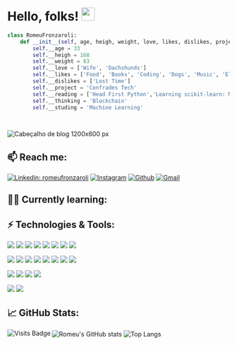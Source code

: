 # Hello, folks! <img src="https://raw.githubusercontent.com/MartinHeinz/MartinHeinz/master/wave.gif" width="30px">
```python
class RomeuFronzaroli:
    def __init__(self, age, heigh, weight, love, likes, dislikes, project, reading, thinking, studing):
        self.__age = 33
        self.__heigh = 168
        self.__weight = 83
        self.__love = ['Wife', 'Dachshunds']
        self.__likes = ['Food', 'Books', 'Coding', 'Dogs', 'Music', 'Electronics', 'Arduino', 'Raspberyy']
        self.__dislikes = ['Lost Time']
        self.__project = 'Confrades Tech'
        self.__reading = ['Head First Python','Learning scikit-learn: Machine Learning in Python','Python Cookbook']
        self.__thinking = 'Blockchain'
        self.__studing = 'Machine Learning'
        
        
```


![Cabeçalho de blog 1200x600  px](https://user-images.githubusercontent.com/58861825/158035778-f26c224c-cd54-49ac-b2af-493eeb90c893.png)




## 📫 Reach me: 
<a href="https://www.linkedin.com/in/romeufronzaroli/" rel="nofollow"><img src="https://camo.githubusercontent.com/6dc9828248fb64760c234f5b24c275a4912e9bb546c281d0c8e67cecb3381669/68747470733a2f2f696d672e736869656c64732e696f2f62616467652f2d4c696e6b6564496e2d626c75653f7374796c653d666c6174266c6f676f3d4c696e6b6564696e266c6f676f436f6c6f723d7768697465" alt="Linkedin: romeufronzaroli" data-canonical-src="https://img.shields.io/badge/-romeufronzaroli-blue?style=flat-square&amp;logo=Linkedin&amp;logoColor=white&amp;link=https://www.linkedin.com/in/romeufronzaroli/" style="max-width:100%;"></a>
<a href="https://www.instagram.com/romeu.fronzaroli/" rel="nofollow"><img src="https://camo.githubusercontent.com/fb9dce7e587c033b550a94d232d2957b372e916bc6c5788d58a3a078e2b2ef6e/68747470733a2f2f696d672e736869656c64732e696f2f62616467652f2d496e7374616772616d2d6331333538343f7374796c653d666c6174266c6162656c436f6c6f723d633133353834266c6f676f3d696e7374616772616d266c6f676f436f6c6f723d7768697465" alt="Instagram" data-canonical-src="https://img.shields.io/badge/-Instagram-c13584?style=flat&amp;labelColor=c13584&amp;logo=instagram&amp;logoColor=white" style="max-width:100%;"></a>
<a href="https://github.com/romeuqf"><img src="https://camo.githubusercontent.com/5c8c95ac48ba4bcc1018a7c80c530bcd4c82794d4655999472465b625e76a17e/68747470733a2f2f696d672e736869656c64732e696f2f62616467652f2d4769746875622d3030303f7374796c653d666c6174266c6f676f3d476974687562266c6f676f436f6c6f723d7768697465" alt="Github" data-canonical-src="https://img.shields.io/badge/-Github-000?style=flat&amp;logo=Github&amp;logoColor=white" style="max-width:100%;"></a>
<a href="mailto:romeuqf@gmail.com"><img src="https://camo.githubusercontent.com/37a0a7efce77df18e02fbe00ec51bcbd8ae94a8b824143c4449c4977bf5b1d79/68747470733a2f2f696d672e736869656c64732e696f2f62616467652f2d4f75746c6f6f6b2d3030373844343f7374796c653d666c6174266c6f676f3d4d6963726f736f66742d4f75746c6f6f6b266c6f676f436f6c6f723d7768697465" alt="Gmail" data-canonical-src="https://img.shields.io/badge/-Gmail-0078D4?style=flat&amp;logo=Microsoft-Outlook&amp;logoColor=white" style="max-width:100%;"></a>

## 📖🌱 Currently learning:


## ⚡ Technologies & Tools:

![](https://img.shields.io/badge/Code-Python-informational?style=flat&logo=Python&logoColor=white&color=2bbc8a)
![](https://img.shields.io/badge/Code-SAS-informational?style=flat&logo=IBM&logoColor=white&color=2bbc8a)
![](https://img.shields.io/badge/Code-SQLite-informational?style=flat&logo=SQLite&logoColor=white&color=2bbc8a)
![](https://img.shields.io/badge/Code-MySQL-informational?style=flat&logo=MySQL&logoColor=white&color=2bbc8a)
![](https://img.shields.io/badge/Code-MicrosoftSQLServer-informational?style=flat&logo=MicrosoftSQLServer&logoColor=white&color=2bbc8a)
![](https://img.shields.io/badge/Code-Kotlin-informational?style=flat&logo=Kotlin&logoColor=white&color=2bbc8a)
![](https://img.shields.io/badge/Code-Java-informational?style=flat&logo=Java&logoColor=white&color=2bbc8a)
![](https://img.shields.io/badge/Code-Pyspark-informational?style=flat&logo=Python&logoColor=white&color=2bbc8a)


<!-- Estudar! -->
<!-- ![](https://img.shields.io/badge/Tools-PyTorch-informational?style=flat&logo=PyTorch&logoColor=white&color=2bbc8a)
![](https://img.shields.io/badge/Tools-Scikit_learn-informational?style=flat&logo=scikit-learn&logoColor=white&color=2bbc8a)
![](https://img.shields.io/badge/Tools-TensorFlow-informational?style=flat&logo=TensorFlow&logoColor=white&color=2bbc8a)
![](https://img.shields.io/badge/Tools-Keras-informational?style=flat&logo=Python&logoColor=white&color=2bbc8a)
![](https://img.shields.io/badge/Tools-Pycaret-informational?style=flat&logo=Python&logoColor=white&color=2bbc8a) -->

![](https://img.shields.io/badge/Tools-Pandas-informational?style=flat&logo=Python&logoColor=white&color=2bbc8a)
![](https://img.shields.io/badge/Tools-Numpy-informational?style=flat&logo=Python&logoColor=white&color=2bbc8a)
![](https://img.shields.io/badge/Tools-Matplotlib-informational?style=flat&logo=Python&logoColor=white&color=2bbc8a)
![](https://img.shields.io/badge/Tools-Seaborn-informational?style=flat&logo=Python&logoColor=white&color=2bbc8a)
![](https://img.shields.io/badge/Tools-Gradle-informational?style=flat&logo=Gradle&logoColor=white&color=2bbc8a)
![](https://img.shields.io/badge/Tools-Firebase-informational?style=flat&logo=Firebase&logoColor=white&color=2bbc8a)
![](https://img.shields.io/badge/Tools-Git-informational?style=flat&logo=Git&logoColor=white&color=2bbc8a)
![](https://img.shields.io/badge/Tools-Databricks-informational?style=flat&logo=Databricks&logoColor=white&color=2bbc8a)

![](https://img.shields.io/badge/Editor-JupyterNotebook-informational?style=flat&logo=AndroidStudio&logoColor=white&color=2bbc8a)
![](https://img.shields.io/badge/Editor-AndroidStudio-informational?style=flat&logo=AndroidStudio&logoColor=white&color=2bbc8a)
![](https://img.shields.io/badge/Editor-VisualStudioCode-informational?style=flat&logo=VisualStudioCode&logoColor=white&color=2bbc8a)
![](https://img.shields.io/badge/Editor-IntelliJIDEA-informational?style=flat&logo=IntelliJIDEA&logoColor=white&color=2bbc8a)

![](https://img.shields.io/badge/Plataform-PowerBi-informational?style=flat&logo=PowerBI&logoColor=white&color=2bbc8a)
![](https://img.shields.io/badge/Plataform-SAS--Guide-informational?style=flat&logo=IBM&logoColor=white&color=2bbc8a)
<!-- ![](https://img.shields.io/badge/Plataform-SAS--Miner-informational?style=flat&logo=IBM&logoColor=white&color=2bbc8a) -->

## 📈 GitHub Stats:
<img align="center" alt="Romeu's GitHub stats" src="https://github-readme-stats.vercel.app/api?username=romeuqf&count_private=true&show_icons=true&theme=radical" style="max-width:100%;"/>

<img align="center" alt="Top Langs" src="https://github-readme-stats.vercel.app/api/top-langs/?username=romeuqf&title_color=ffffff&text_color=c9cacc&icon_color=2bbc8a&bg_color=1d1f21&layout=compact" style="max-width:100%;"/>



<img align="left" alt="Visits Badge" src="https://badges.pufler.dev/visits/romeuqf/romeuqf" style="max-width:100%;"/>







<!--
**romeuqf/romeuqf** is a ✨ _special_ ✨ repository because its `README.md` (this file) appears on your GitHub profile.

Here are some ideas to get you started:

- 🔭 I’m currently working on ...
- 🌱 I’m currently learning ...
- 👯 I’m looking to collaborate on ...
- 🤔 I’m looking for help with ...
- 💬 Ask me about ...
- 📫 How to reach me: ...
- 😄 Pronouns: ...
- ⚡ Fun fact: ...
-->
